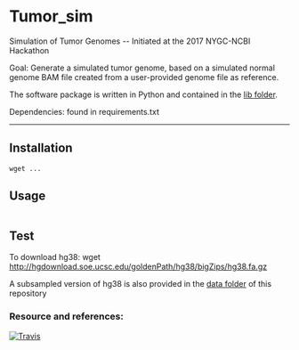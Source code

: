# Tumor_sim
Simulation of Tumor Genomes -- Initiated at the 2017 NYGC-NCBI Hackathon

Goal: Generate a simulated tumor genome, based on a simulated normal genome BAM file created from a user-provided genome file as reference.

The software package is written in Python and contained in the [lib folder](https://github.com/NCBI-Hackathons/Tumor_sim/tree/master/lib). 

Dependencies: found in requirements.txt
***
## Installation
```
wget ...
```

## Usage
```

```

## Test
To download hg38: wget  http://hgdownload.soe.ucsc.edu/goldenPath/hg38/bigZips/hg38.fa.gz

A subsampled version of hg38 is also provided in the [data folder](https://github.com/NCBI-Hackathons/Tumor_sim/tree/master/data) of this repository

### Resource and references:

[![Travis](https://api.travis-ci.org/NCBI-Hackathons/Tumor_sim.svg?branch=master)](https://travis-ci.org/NCBI-Hackathons/Tumor_sim)
